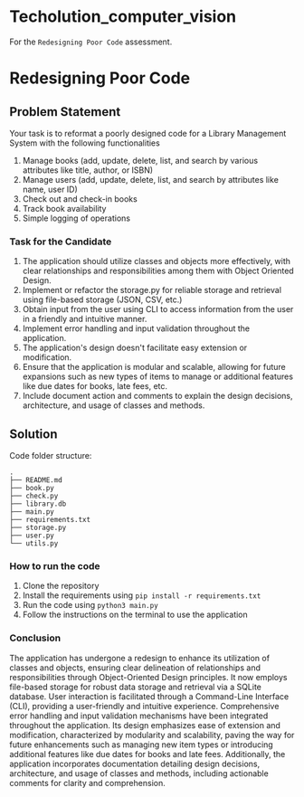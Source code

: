 # Techolution_computer_vision
For the `Redesigning Poor Code` assessment.

# Redesigning Poor Code

## Problem Statement
Your task is to reformat a poorly designed code for a Library Management System with the following functionalities
1. Manage books (add, update, delete, list, and search by various attributes like title, author, or ISBN)
2. Manage users (add, update, delete, list, and search by attributes like name, user ID)
3. Check out and check-in books
4. Track book availability
5. Simple logging of operations

### Task for the Candidate
1. The application should utilize classes and objects more effectively, with clear relationships and responsibilities among them with Object Oriented Design.
2. Implement or refactor the storage.py for reliable storage and retrieval using file-based storage (JSON, CSV, etc.)
3. Obtain input from the user using CLI to access information from the user in a friendly and intuitive manner.
4. Implement error handling and input validation throughout the application.
5. The application's design doesn't facilitate easy extension or modification.
6. Ensure that the application is modular and scalable, allowing for future expansions such as new types of items to manage or additional features like due dates for books, late fees, etc.
7. Include document action and comments to explain the design decisions, architecture, and usage of classes and methods.

## Solution

Code folder structure:
```
.
├── README.md
├── book.py
├── check.py
├── library.db
├── main.py
├── requirements.txt
├── storage.py
├── user.py
└── utils.py
```
### How to run the code
1. Clone the repository
2. Install the requirements using `pip install -r requirements.txt`
3. Run the code using `python3 main.py`
4. Follow the instructions on the terminal to use the application <br>

### Conclusion
The application has undergone a redesign to enhance its utilization of classes and objects, ensuring clear delineation of relationships and responsibilities through Object-Oriented Design principles. It now employs file-based storage for robust data storage and retrieval via a SQLite database. User interaction is facilitated through a Command-Line Interface (CLI), providing a user-friendly and intuitive experience. Comprehensive error handling and input validation mechanisms have been integrated throughout the application. Its design emphasizes ease of extension and modification, characterized by modularity and scalability, paving the way for future enhancements such as managing new item types or introducing additional features like due dates for books and late fees. Additionally, the application incorporates documentation detailing design decisions, architecture, and usage of classes and methods, including actionable comments for clarity and comprehension.
